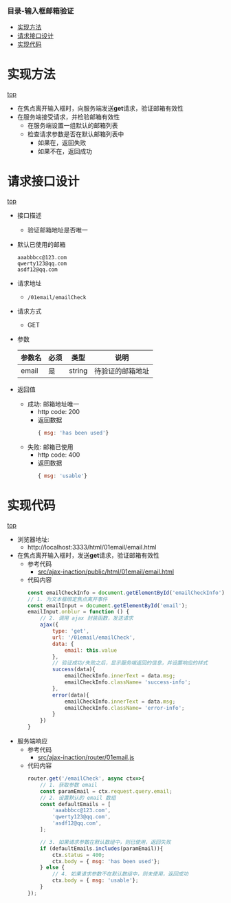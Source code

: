 <span id="catalog"></span>

### 目录-输入框邮箱验证
- [实现方法](#实现方法)
- [请求接口设计](#请求接口设计)
- [实现代码](#实现代码)

# 实现方法
[top](#catalog)
- 在焦点离开输入框时，向服务端发送**get**请求，验证邮箱有效性
- 在服务端接受请求，并检验邮箱有效性
    - 在服务端设置一组默认的邮箱列表
    - 检查请求参数是否在默认邮箱列表中
        - 如果在，返回失败
        - 如果不在，返回成功

# 请求接口设计
[top](#catalog)
- 接口描述
    - 验证邮箱地址是否唯一
- 默认已使用的邮箱
    ```
    aaabbbcc@123.com
    qwerty123@qq.com
    asdf12@qq.com
    ```
- 请求地址
    - `/01email/emailCheck`
- 请求方式
    - GET
- 参数

    |参数名|必须|类型|说明|
    |-|-|-|-|
    |email|是|string|待验证的邮箱地址|

- 返回值
    - 成功: 邮箱地址唯一
        - http code: 200
        - 返回数据
            ```js
            { msg: 'has been used'}
            ```
    - 失败: 邮箱已使用
        - http code: 400
        - 返回数据
            ```js
            { msg: 'usable'}
            ```

# 实现代码
[top](#catalog)
- 浏览器地址:
    - http://localhost:3333/html/01email/email.html
- 在焦点离开输入框时，发送**get**请求，验证邮箱有效性
    - 参考代码
        - [src/ajax-inaction/public/html/01email/email.html](src/ajax-inaction/public/html/01email/email.html)
    - 代码内容
        ```js
        const emailCheckInfo = document.getElementById('emailCheckInfo');
        // 1. 为文本框绑定焦点离开事件
        const emailInput = document.getElementById('email');
        emailInput.onblur = function () {
            // 2. 调用 ajax 封装函数，发送请求
            ajax({
                type: 'get',
                url: '/01email/emailCheck',
                data: {
                    email: this.value
                },
                // 验证成功/失败之后，显示服务端返回的信息，并设置响应的样式
                success(data){
                    emailCheckInfo.innerText = data.msg;
                    emailCheckInfo.className= 'success-info';
                },
                error(data){
                    emailCheckInfo.innerText = data.msg;
                    emailCheckInfo.className= 'error-info';
                }
            })
        }
        ```
- 服务端响应
    - 参考代码
        - [src/ajax-inaction/router/01email.js](src/ajax-inaction/router/01email.js)
    - 代码内容
        ```js
        router.get('/emailCheck', async ctx=>{
            // 1. 获取参数 email
            const paramEmail = ctx.request.query.email;
            // 2. 设置默认的 email 数组
            const defaultEmails = [
                'aaabbbcc@123.com',
                'qwerty123@qq.com',
                'asdf12@qq.com',
            ];

            // 3. 如果请求参数在默认数组中，则已使用，返回失败
            if (defaultEmails.includes(paramEmail)){
                ctx.status = 400;
                ctx.body = { msg: 'has been used'};
            } else {
                // 4. 如果请求参数不在默认数组中，则未使用，返回成功
                ctx.body = { msg: 'usable'};
            }
        });
        ```

